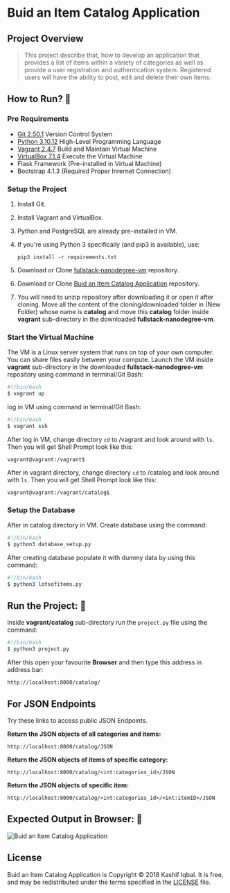 # Buid an Item Catalog Application

## Project Overview

> This project describe that, how to develop an application that provides a list of items within a variety of categories as well as provide a user registration and authentication system. Registered users will have the ability to post, edit and delete their own items.

## How to Run? :traffic_light:

### Pre Requirements

* [Git 2.50.1](https://git-scm.com/) Version Control System
* [Python 3.10.12](https://www.python.org/downloads/windows/) High-Level Programming Language
* [Vagrant 2.4.7](https://www.vagrantup.com/) Build and Maintain Virtual Machine
* [VirtualBox 7.1.4](https://www.virtualbox.org/wiki/Download_Old_Builds) Execute the Virtual Machine
* Flask Framework (Pre-installed in Virtual Machine)
* Bootstrap 4.1.3 (Required Proper Inrernet Connection)

### Setup the Project

1. Install Git.
2. Install Vagrant and VirtualBox.
3. Python and PostgreSQL are already pre-installed in VM.
4. If you're using Python 3 specifically (and pip3 is available), use:

    ```text
    pip3 install -r requirements.txt
    ```

5. Download or Clone [fullstack-nanodegree-vm](https://github.com/udacity/fullstack-nanodegree-vm) repository.
6. Download or Clone [Buid an Item Catalog Application](https://github.com/FixEight/udacity-buid-an-item-catalog-application.git) repository.
7. You will need to unzip repository after downloading it or open it after cloning. Move all the content of the cloning/downloaded folder in (New Folder) whose name is **catalog** and move this **catalog** folder inside **vagrant** sub-directory in the downloaded **fullstack-nanodegree-vm**.

### Start the Virtual Machine

The VM is a Linux server system that runs on top of your own computer. You can share files easily between your compute. Launch the VM inside **vagrant** sub-directory in the downloaded **fullstack-nanodegree-vm** repository using command in terminal/Git Bash:

```bash
#!/bin/bash
$ vagrant up
```

log in VM using command in terminal/Git Bash:

```bash
#!/bin/bash
$ vagrant ssh
```

After log in VM, change directory `cd` to /vagrant and look around with `ls`. Then you will get Shell Prompt look like this:

```text
vagrant@vagrant:/vagrant$
```

After in vagrant directory, change directory `cd` to /catalog and look around with `ls`. Then you will get Shell Prompt look like this:

```text
vagrant@vagrant:/vagrant/catalog$
```

### Setup the Database

After in catalog directory in VM. Create database using the command:

```bash
#!/bin/bash
$ python3 database_setup.py
```

After creating database populate it with dummy data by using this command:

```bash
#!/bin/bash
$ python3 lotsofitems.py
```

## Run the Project: :rocket:

Inside **vagrant/catalog** sub-directory run the `project.py` file using the command:

```bash
#!/bin/bash
$ python3 project.py
```

After this open your favourite **Browser** and then type this address in address bar:

```text
http://localhost:8000/catalog/
```

## For JSON Endpoints

Try these links to access public JSON Endpoints.

**Return the JSON objects of all categories and items:**

```text
http://localhost:8000/catalog/JSON
```

**Return the JSON objects of items of specific category:**

```text
http://localhost:8000/catalog/<int:categories_id>/JSON
```

**Return the JSON objects of specific item:**

```text
http://localhost:8000/catalog/<int:categories_id>/<int:itemID>/JSON
```

## Expected Output in Browser: :camel:

![Buid an Item Catalog Application](images/catalog.png)

## License

Buid an Item Catalog Application is Copyright :copyright: 2018 Kashif Iqbal. It is free, and may be redistributed under the terms specified in the [LICENSE](https://choosealicense.com/licenses/mit/#) file.
